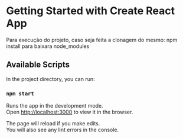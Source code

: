 # Getting Started with Create React App

Para execução do projeto, caso seja feita a clonagem do mesmo:
npm install para baixara node_modules
## Available Scripts

In the project directory, you can run:

### `npm start`

Runs the app in the development mode.\
Open [http://localhost:3000](http://localhost:3000) to view it in the browser.

The page will reload if you make edits.\
You will also see any lint errors in the console.
